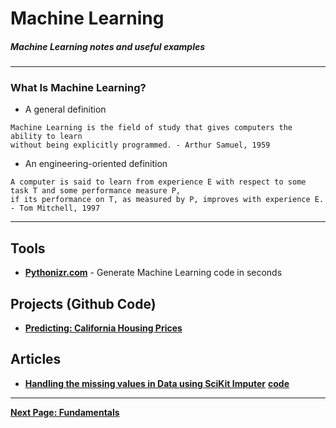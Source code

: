 # Machine Learning

##### Machine Learning notes and useful examples
---

### What Is Machine Learning?
- A general definition
```
Machine Learning is the field of study that gives computers the ability to learn 
without being explicitly programmed. - Arthur Samuel, 1959
```
- An engineering-oriented definition
```
A computer is said to learn from experience E with respect to some task T and some performance measure P, 
if its performance on T, as measured by P, improves with experience E. - Tom Mitchell, 1997
```
---

## Tools
- [**Pythonizr.com**](https://pythonizr.com) - Generate Machine Learning code in seconds

## Projects (Github Code)
- [**Predicting: California Housing Prices**](https://github.com/akashp1712/ml-akash/tree/master/Projects/Housing)

## Articles
- [**Handling the missing values in Data using SciKit Imputer**](https://towardsdatascience.com/handling-the-missing-values-in-data-the-easy-way-9ea5983f8ba4) [**code**](https://github.com/akashp1712/ml-akash/tree/master/Articles/imputer)

---

[**Next Page: Fundamentals**](https://akashp1712.github.io/ml-akash/fundamentals/)
